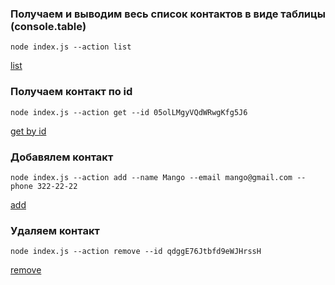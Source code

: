### Получаем и выводим весь список контактов в виде таблицы (console.table)

```
node index.js --action list
```

[list](https://monosnap.com/file/pRbOsdJgcixY4y305Oo2QWzdMCK96k)

### Получаем контакт по id

```
node index.js --action get --id 05olLMgyVQdWRwgKfg5J6
```

[get by id](https://monosnap.com/file/BdwI5ESWvbidkXcAPdE4p3wdAijghU)

### Добавялем контакт

```
node index.js --action add --name Mango --email mango@gmail.com --phone 322-22-22
```

[add](https://monosnap.com/file/jWQNYzx3gr33H54b1CgBDABDwN6AL2)

### Удаляем контакт

```
node index.js --action remove --id qdggE76Jtbfd9eWJHrssH
```

[remove](https://monosnap.com/file/VZl2dVg8PGTZdayTGXIMznv1quirV0)
